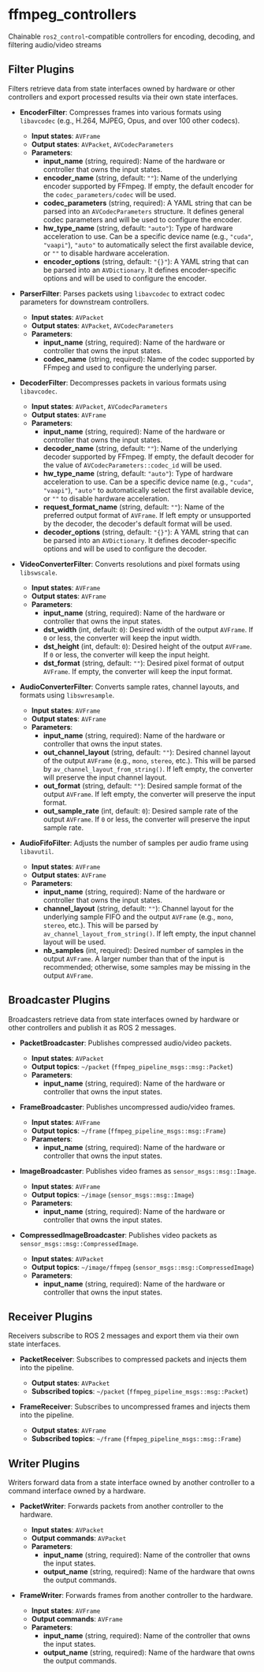 # ffmpeg_controllers

Chainable `ros2_control`-compatible controllers for encoding, decoding, and filtering audio/video streams

## Filter Plugins

Filters retrieve data from state interfaces owned by hardware or other controllers and export processed results via their own state interfaces.

* **EncoderFilter**: Compresses frames into various formats using `libavcodec` (e.g., H.264, MJPEG, Opus, and over 100 other codecs).
  * **Input states**: `AVFrame`
  * **Output states**: `AVPacket`, `AVCodecParameters`
  * **Parameters**:
    * **input_name** (string, required): Name of the hardware or controller that owns the input states.
    * **encoder_name** (string, default: `""`): Name of the underlying encoder supported by FFmpeg. If empty, the default encoder for the `codec_parameters/codec` will be used.
    * **codec_parameters** (string, required): A YAML string that can be parsed into an `AVCodecParameters` structure. It defines general codec parameters and will be used to configure the encoder.
    * **hw_type_name** (string, default: `"auto"`): Type of hardware acceleration to use. Can be a specific device name (e.g., `"cuda"`, `"vaapi"`), `"auto"` to automatically select the first available device, or `""` to disable hardware acceleration.
    * **encoder_options** (string, default: `"{}"`): A YAML string that can be parsed into an `AVDictionary`. It defines encoder-specific options and will be used to configure the encoder.

* **ParserFilter**: Parses packets using `libavcodec` to extract codec parameters for downstream controllers.
  * **Input states**: `AVPacket`
  * **Output states**: `AVPacket`, `AVCodecParameters`
  * **Parameters**:
    * **input_name** (string, required): Name of the hardware or controller that owns the input states.
    * **codec_name** (string, required): Name of the codec supported by FFmpeg and used to configure the underlying parser.

* **DecoderFilter**: Decompresses packets in various formats using `libavcodec`.
  * **Input states**: `AVPacket`, `AVCodecParameters`
  * **Output states**: `AVFrame`
  * **Parameters**:
    * **input_name** (string, required): Name of the hardware or controller that owns the input states.
    * **decoder_name** (string, default: `""`): Name of the underlying decoder supported by FFmpeg. If empty, the default decoder for the value of `AVCodecParameters::codec_id` will be used.
    * **hw_type_name** (string, default: `"auto"`): Type of hardware acceleration to use. Can be a specific device name (e.g., `"cuda"`, `"vaapi"`), `"auto"` to automatically select the first available device, or `""` to disable hardware acceleration.
    * **request_format_name** (string, default: `""`): Name of the preferred output format of `AVFrame`. If left empty or unsupported by the decoder, the decoder's default format will be used.
    * **decoder_options** (string, default: `"{}"`): A YAML string that can be parsed into an `AVDictionary`. It defines decoder-specific options and will be used to configure the decoder.

* **VideoConverterFilter**: Converts resolutions and pixel formats using `libswscale`.
  * **Input states**: `AVFrame`
  * **Output states**: `AVFrame`
  * **Parameters**:
    * **input_name** (string, required): Name of the hardware or controller that owns the input states.
    * **dst_width** (int, default: `0`): Desired width of the output `AVFrame`. If `0` or less, the converter will keep the input width.
    * **dst_height** (int, default: `0`): Desired height of the output `AVFrame`. If `0` or less, the converter will keep the input height.
    * **dst_format** (string, default: `""`): Desired pixel format of output `AVFrame`. If empty, the converter will keep the input format.


* **AudioConverterFilter**: Converts sample rates, channel layouts, and formats using `libswresample`.
  * **Input states**: `AVFrame`
  * **Output states**: `AVFrame`
  * **Parameters**:
    * **input_name** (string, required): Name of the hardware or controller that owns the input states.
    * **out_channel_layout** (string, default: `""`): Desired channel layout of the output `AVFrame` (e.g., `mono`, `stereo`, etc.). This will be parsed by `av_channel_layout_from_string()`. If left empty, the converter will preserve the input channel layout.
    * **out_format** (string, default: `""`): Desired sample format of the output `AVFrame`. If left empty, the converter will preserve the input format.
    * **out_sample_rate** (int, default: `0`): Desired sample rate of the output `AVFrame`. If `0` or less, the converter will preserve the input sample rate.

* **AudioFifoFilter**: Adjusts the number of samples per audio frame using `libavutil`.
  * **Input states**: `AVFrame`
  * **Output states**: `AVFrame`
  * **Parameters**:
    * **input_name** (string, required): Name of the hardware or controller that owns the input states.
    * **channel_layout** (string, default: `""`): Channel layout for the underlying sample FIFO and the output `AVFrame` (e.g., `mono`, `stereo`, etc.). This will be parsed by `av_channel_layout_from_string()`. If left empty, the input channel layout will be used.
    * **nb_samples** (int, required): Desired number of samples in the output `AVFrame`. A larger number than that of the input is recommended; otherwise, some samples may be missing in the output `AVFrame`.

## Broadcaster Plugins

Broadcasters retrieve data from state interfaces owned by hardware or other controllers and publish it as ROS 2 messages.

* **PacketBroadcaster**: Publishes compressed audio/video packets.
  * **Input states**: `AVPacket`
  * **Output topics**: `~/packet` (`ffmpeg_pipeline_msgs::msg::Packet`)
  * **Parameters**:
    * **input_name** (string, required): Name of the hardware or controller that owns the input states.

* **FrameBroadcaster**: Publishes uncompressed audio/video frames.
  * **Input states**: `AVFrame`
  * **Output topics**: `~/frame` (`ffmpeg_pipeline_msgs::msg::Frame`)
  * **Parameters**:
    * **input_name** (string, required): Name of the hardware or controller that owns the input states.

* **ImageBroadcaster**: Publishes video frames as `sensor_msgs::msg::Image`.
  * **Input states**: `AVFrame`
  * **Output topics**: `~/image` (`sensor_msgs::msg::Image`)
  * **Parameters**:
    * **input_name** (string, required): Name of the hardware or controller that owns the input states.

* **CompressedImageBroadcaster**: Publishes video packets as `sensor_msgs::msg::CompressedImage`.
  * **Input states**: `AVPacket`
  * **Output topics**: `~/image/ffmpeg` (`sensor_msgs::msg::CompressedImage`)
  * **Parameters**:
    * **input_name** (string, required): Name of the hardware or controller that owns the input states.

## Receiver Plugins

Receivers subscribe to ROS 2 messages and export them via their own state interfaces.

* **PacketReceiver**: Subscribes to compressed packets and injects them into the pipeline.
  * **Output states**: `AVPacket`
  * **Subscribed topics**: `~/packet` (`ffmpeg_pipeline_msgs::msg::Packet`)

* **FrameReceiver**: Subscribes to uncompressed frames and injects them into the pipeline.
  * **Output states**: `AVFrame`
  * **Subscribed topics**: `~/frame` (`ffmpeg_pipeline_msgs::msg::Frame`)

## Writer Plugins

Writers forward data from a state interface owned by another controller to a command interface owned by a hardware.

* **PacketWriter**: Forwards packets from another controller to the hardware.
  * **Input states**: `AVPacket`
  * **Output commands**: `AVPacket`
  * **Parameters**:
    * **input_name** (string, required): Name of the controller that owns the input states.
    * **output_name** (string, required): Name of the hardware that owns the output commands.

* **FrameWriter**: Forwards frames from another controller to the hardware.
  * **Input states**: `AVFrame`
  * **Output commands**: `AVFrame`
  * **Parameters**:
    * **input_name** (string, required): Name of the controller that owns the input states.
    * **output_name** (string, required): Name of the hardware that owns the output commands.